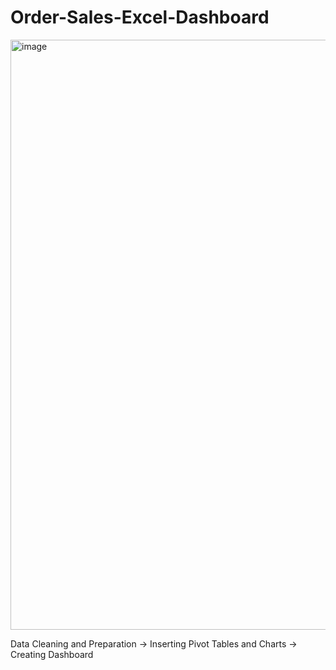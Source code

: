 # Order-Sales-Excel-Dashboard
<img width="944" alt="image" src="https://github.com/somyakabra/Order-Sales-Excel-Dashboard/assets/97023859/7143e357-6c78-4b1a-8e2c-4ab57eb2d464"> 

Data Cleaning and Preparation
-> Inserting Pivot Tables and Charts
-> Creating Dashboard
